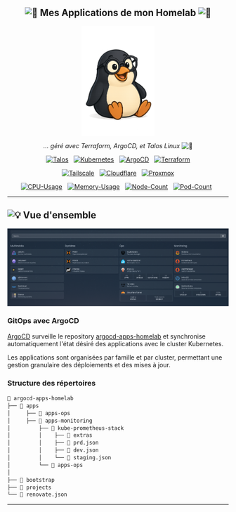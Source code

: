 <div align="center">

## <img src="https://fonts.gstatic.com/s/e/notoemoji/latest/1f680/512.gif" alt="🚀" width="16" height="16"> Mes Applications de mon Homelab <img src="https://fonts.gstatic.com/s/e/notoemoji/latest/1f6a7/512.gif" alt="🚧" width="16" height="16">

<img src="assets/wheezy_logo.png" align="center"  height="250px"/>


_... géré avec Terraform, ArgoCD, et Talos Linux_ <img src="https://fonts.gstatic.com/s/e/notoemoji/latest/1f916/512.gif" alt="🤖" width="16" height="16">

</div>

<div align="center">

[![Talos](https://img.shields.io/badge/Talos-Linux-blue?style=for-the-badge&logo=talos&logoColor=white)](https://talos.dev)&nbsp;&nbsp;
[![Kubernetes](https://img.shields.io/badge/Kubernetes-1.32.2-blue?style=for-the-badge&logo=kubernetes&logoColor=white)](https://kubernetes.io)&nbsp;&nbsp;
[![ArgoCD](https://img.shields.io/badge/ArgoCD-GitOps-blue?style=for-the-badge&logo=argo&logoColor=white)](https://argo-cd.readthedocs.io)&nbsp;&nbsp;
[![Terraform](https://img.shields.io/badge/Terraform-IaC-blue?style=for-the-badge&logo=terraform&logoColor=white)](https://terraform.io)

</div>

<div align="center">

[![Tailscale](https://img.shields.io/badge/Tailscale-VPN-brightgreen?style=for-the-badge&logo=tailscale&logoColor=white)](https://tailscale.com)&nbsp;&nbsp;
[![Cloudflare](https://img.shields.io/badge/Cloudflare-ZeroTrust-brightgreen?style=for-the-badge&logo=cloudflare&logoColor=white)](https://www.cloudflare.com)&nbsp;&nbsp;
[![Proxmox](https://img.shields.io/badge/Proxmox-VE-brightgreen?style=for-the-badge&logo=proxmox&logoColor=white)](https://proxmox.com)

</div>

<div align="center">

[![CPU-Usage](https://img.shields.io/endpoint?url=https%3A%2F%2Fkromgo.wheezy.fr%2Fcluster_cpu_usage&style=flat-square&label=CPU)](https://kromgo.wheezy.fr)&nbsp;&nbsp;
[![Memory-Usage](https://img.shields.io/endpoint?url=https%3A%2F%2Fkromgo.wheezy.fr%2Fcluster_memory_usage&style=flat-square&label=Memory)](https://kromgo.wheezy.fr)&nbsp;&nbsp;
[![Node-Count](https://img.shields.io/endpoint?url=https%3A%2F%2Fkromgo.wheezy.fr%2Fcluster_nodes_ready)](https://kromgo.wheezy.fr)&nbsp;&nbsp;
[![Pod-Count](https://img.shields.io/endpoint?url=https%3A%2F%2Fkromgo.wheezy.fr%2Fcluster_pods_running)](https://kromgo.wheezy.fr)&nbsp;&nbsp;
</div>

---

## <img src="https://fonts.gstatic.com/s/e/notoemoji/latest/1f4a1/512.gif" alt="💡" width="20" height="20"> Vue d'ensemble

<img src="assets/homepage.png" align="center" />

### GitOps avec ArgoCD

[ArgoCD](https://argo-cd.readthedocs.io/) surveille le repository [argocd-apps-homelab](https://github.com/florianspk/argocd-apps-homelab) et synchronise automatiquement l'état désiré des applications avec le cluster Kubernetes.

Les applications sont organisées par famille et par cluster, permettant une gestion granulaire des déploiements et des mises à jour.

### Structure des répertoires

```sh
📁 argocd-apps-homelab
├── 📁 apps
│     ├── 📁 apps-ops
│     ├── 📁 apps-monitoring
│         ├── 📁 kube-prometheus-stack
│         │    ├── 📁 extras
│         │    ├── 📄 prd.json
│         │    ├── 📄 dev.json
│         │    └── 📄 staging.json
│         └── 📁 apps-ops
│
├── 📁 bootstrap
├── 📁 projects
└── 📄 renovate.json
```

---
